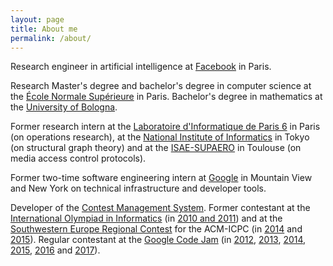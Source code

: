 ```yaml
---
layout: page
title: About me
permalink: /about/
---
```


Research engineer in artificial intelligence at [Facebook](https://research.fb.com/) in Paris.

Research Master's degree and bachelor's degree in computer science at the [École Normale Supérieure](https://www.ens.fr/en) in Paris. Bachelor's degree in mathematics at the [University of Bologna](https://www.unibo.it/en/).

Former research intern at the [Laboratoire d'Informatique de Paris 6](https://www.lip6.fr/) in Paris (on operations research), at the [National Institute of Informatics](https://www.nii.ac.jp/en/) in Tokyo (on structural graph theory) and at the [ISAE-SUPAERO](https://www.isae-supaero.fr/en/) in Toulouse (on media access control protocols).

Former two-time software engineering intern at [Google](https://www.google.com/about/) in Mountain View and New York on technical infrastructure and developer tools.

Developer of the [Contest Management System](https://cms-dev.github.io/). Former contestant at the [International Olympiad in Informatics](https://www.ioinformatics.org/) (in [2010 and 2011](http://stats.ioinformatics.org/people/1364
)) and at the [Southwestern Europe Regional Contest](https://swerc.eu/) for the ACM-ICPC (in [2014](https://icpc.baylor.edu/regionals/finder/swerc-2014/standings) and [2015](https://icpc.baylor.edu/regionals/finder/swerc-2015/standings)). Regular contestant at the [Google Code Jam](https://code.google.com/codejam/) (in [2012](https://www.go-hero.net/jam/12/name/lwehrstedt), [2013](https://www.go-hero.net/jam/13/name/lwehrstedt), [2014](https://www.go-hero.net/jam/14/name/luca.wehrstedt), [2015](https://www.go-hero.net/jam/15/name/luca.wehrstedt), [2016](https://www.go-hero.net/jam/16/name/luca.wehrstedt) and [2017](https://www.go-hero.net/jam/17/name/luca.wehrstedt)).

<!--
https://swerc.up.pt/2014/reports/ranking.html
https://swerc.up.pt/2015/reports/ranking.html
-->
